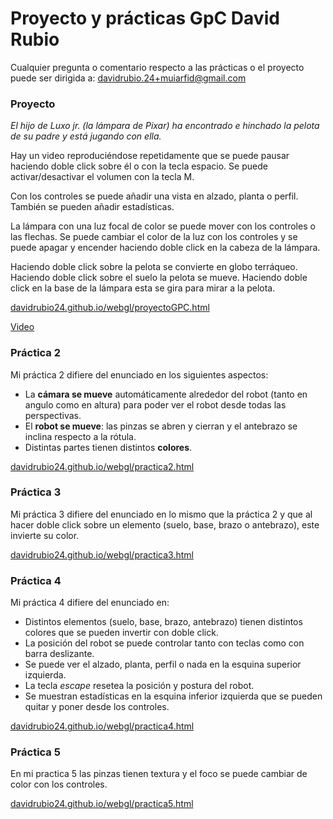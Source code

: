 # Proyecto y prácticas GpC David Rubio


Cualquier pregunta o comentario respecto a las prácticas o el proyecto puede ser dirigida a:
[davidrubio.24+muiarfid@gmail.com](mailto:davidrubio.24+muiarfid@gmail.com)

### Proyecto
*El hijo de Luxo jr. (la lámpara de Pixar) ha encontrado e hinchado la pelota de su padre y está jugando con ella.*

Hay un video reproduciéndose repetidamente que se puede pausar haciendo doble click sobre él o con la tecla espacio. Se puede activar/desactivar el volumen con la tecla M.

Con los controles se puede añadir una vista en alzado, planta o perfil. También se pueden añadir estadísticas.

La lámpara con una luz focal de color se puede mover con los controles o las flechas. Se puede cambiar el color de la luz con los controles y se puede apagar y encender haciendo doble click en la cabeza de la lámpara.

Haciendo doble click sobre la pelota se convierte en globo terráqueo. Haciendo doble click sobre el suelo la pelota se mueve. Haciendo doble click en la base de la lámpara esta se gira para mirar a la pelota.

[davidrubio24.github.io/webgl/proyectoGPC.html](https://davidrubio24.github.io/webgl/proyectoGPC.html)


[Video](https://youtu.be/2sYKDo6cPKs)

### Práctica 2

Mi práctica 2 difiere del enunciado en los siguientes aspectos:
* La **cámara se mueve** automáticamente alrededor del robot (tanto en angulo como en altura) para poder ver el robot desde todas las perspectivas.
* El **robot se mueve**: las pinzas se abren y cierran y el antebrazo se inclina respecto a la rótula.
* Distintas partes tienen distintos **colores**.

[davidrubio24.github.io/webgl/practica2.html](https://davidrubio24.github.io/webgl/practica2.html)

### Práctica 3

Mi práctica 3 difiere del enunciado en lo mismo que la práctica 2 y que al hacer doble click sobre un elemento (suelo, base, brazo o antebrazo), este invierte su color.

[davidrubio24.github.io/webgl/practica3.html](https://davidrubio24.github.io/webgl/practica3.html)


### Práctica 4

Mi práctica 4 difiere del enunciado en:
* Distintos elementos (suelo, base, brazo, antebrazo) tienen distintos colores que se pueden invertir con doble click.
* La posición del robot se puede controlar tanto con teclas como con barra deslizante.
* Se puede ver el alzado, planta, perfil o nada en la esquina superior izquierda.
* La tecla *escape* resetea la posición y postura del robot.
* Se muestran estadísticas en la esquina inferior izquierda que se pueden quitar y poner desde los controles.

[davidrubio24.github.io/webgl/practica4.html](https://davidrubio24.github.io/webgl/practica4.html)


### Práctica 5
 
En mi practica 5 las pinzas tienen textura y el foco se puede cambiar de color con los controles.
 
 [davidrubio24.github.io/webgl/practica5.html](https://davidrubio24.github.io/webgl/practica5.html)
 
